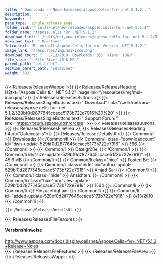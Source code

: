 ```yaml
---
title: " Downloads ---Neue-Releases-aspose.cells-for-.net-5.1.2 . "
description:  "    . " 
keywords:  "    . " 
page_type:  single_release_page
folder_link: " cells/net/new-releases/aspose.cells-for-.net-5.1.2/"
folder_name: "Aspose.Cells für .NET 5.1.2"
download_link: " /cells/net/new-releases/aspose.cells-for-.net-5.1.2/529bf0d2877645ccace5173b722e7916"
download_text: " Download"
Intro_text: "Es enthält Aspose.Cells für die Version .NET 5.1.2."
image_link: "/resources/img/msi-icon.png"
download_count: "   8/13/2010  Downloads: 366  Views: 1063"
file_size: "  File Size: 45.6 MB "
parent_path: "cells/net"
section_parent_path: "cells/net"
weight: 392
---
```


{{< Releases/ReleasesWapper >}}
  {{< Releases/ReleasesHeading H2txt="Aspose.Cells für .NET 5.1.2" imagelink="/resources/img/msi-icon.png">}}
  {{< Releases/ReleasesButtons >}}
    {{< Releases/ReleasesSingleButtons text=" Download" link="/cells/net/new-releases/aspose.cells-for-.net-5.1.2/529bf0d2877645ccace5173b722e7916%20%20" >}}
    {{< Releases/ReleasesSingleButtons text=" Support Forum " link="https://forum.aspose.com/c/cells" >}}
  {{< Releases/ReleasesButtons >}}
  {{< Releases/ReleasesFileArea >}}
    {{< Releases/ReleasesHeading h4txt="Dateidetails">}}
    {{< Releases/ReleasesDetailsUl >}}
            {{< Common/li >}} Downloads: {{< /Common/li >}}
      {{< Common/li class="downloadcount" id="dwn-update-529bf0d2877645ccace5173b722e7916" >}} 366 {{< /Common/li >}}
      {{< Common/li >}} Dateigröße: {{< /Common/li >}}
      {{< Common/li id="size-update-529bf0d2877645ccace5173b722e7916" >}} 45.6 MB {{< /Common/li >}} 
      {{< Common/li  class="hide" >}} Posted By: {{< /Common/li >}} 
      {{< Common/li class="hide" id="author-update-529bf0d2877645ccace5173b722e7916" >}} Amjad Sahi {{< /Common/li >}}
      {{< Common/li class="hide" >}} Ansichten: {{< /Common/li >}}
      {{< Common/li class="hide" id="view-update-529bf0d2877645ccace5173b722e7916" >}} 1064 {{< /Common/li >}}
      {{< Common/li >}} Hinzugefügt am: {{< /Common/li >}}
      {{< Common/li id="added-update-529bf0d2877645ccace5173b722e7916" >}} 8/13/2010 {{< /Common/li >}} 

    {{< /Releases/ReleasesDetailsUl >}}

  {{< Releases/ReleasesFileFeatures >}}
      <h4>Versionshinweise</h4><div> <a href="http://www.aspose.com/docs/display/cellsnet/Aspose.Cells+for+.NET+5.1.2+Release+Notes">http://www.aspose.com/docs/display/cellsnet/Aspose.Cells+for+.NET+5.1.2+Release+Notes</a></div>
  {{< /Releases/ReleasesFileFeatures >}}
 {{< /Releases/ReleasesFileArea >}}
{{< /Releases/ReleasesWapper >}}



